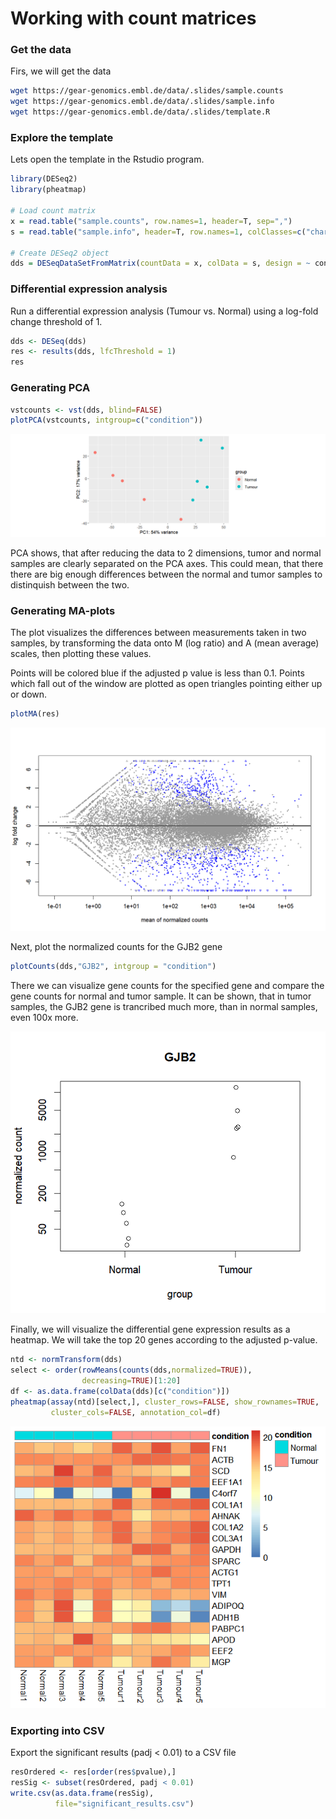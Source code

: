 # Working with count matrices 

### Get the data
Firs, we will get the data

```bash
wget https://gear-genomics.embl.de/data/.slides/sample.counts
wget https://gear-genomics.embl.de/data/.slides/sample.info
wget https://gear-genomics.embl.de/data/.slides/template.R

```

### Explore the template
Lets open the template in the Rstudio program.

```R
library(DESeq2)
library(pheatmap)

# Load count matrix
x = read.table("sample.counts", row.names=1, header=T, sep=",")
s = read.table("sample.info", header=T, row.names=1, colClasses=c("character", "factor"))

# Create DESeq2 object
dds = DESeqDataSetFromMatrix(countData = x, colData = s, design = ~ condition)
```

### Differential expression analysis
Run a differential expression analysis (Tumour vs. Normal) using a log-fold change threshold of 1.

```R
dds <- DESeq(dds)
res <- results(dds, lfcThreshold = 1)
res
```

### Generating PCA

```R
vstcounts <- vst(dds, blind=FALSE)
plotPCA(vstcounts, intgroup=c("condition"))
```
![pca](./images/pca.png)

PCA shows, that after reducing the data to 2 dimensions, tumor and normal samples are clearly separated on the PCA axes. This could mean, that there there are big enough differences between the normal and tumor samples to distinquish between the two.

### Generating MA-plots
The plot visualizes the differences between measurements taken in two samples, by transforming the data onto M (log ratio) and A (mean average) scales, then plotting these values.

Points will be colored blue if the adjusted p value is less than 0.1. Points which fall out of the window are plotted as open triangles pointing either up or down.
```R
plotMA(res)
```
![ma](./images/ma.png)

Next, plot the normalized counts for the GJB2 gene
```R
plotCounts(dds,"GJB2", intgroup = "condition")
```
There we can visualize gene counts for the specified gene and compare the gene counts for normal and tumor sample. It can be shown, that in tumor samples, the GJB2 gene is trancribed much more, than in normal samples, even 100x more.

![gjb](./images/gjb2.png)


Finally, we will visualize the differential gene expression results as a heatmap. We will take the top 20 genes according to the adjusted p-value.

```R
ntd <- normTransform(dds)
select <- order(rowMeans(counts(dds,normalized=TRUE)),
                decreasing=TRUE)[1:20]
df <- as.data.frame(colData(dds)[c("condition")])
pheatmap(assay(ntd)[select,], cluster_rows=FALSE, show_rownames=TRUE,
         cluster_cols=FALSE, annotation_col=df)
```

![heatmap](./images/heatmap.png)



### Exporting into CSV
Export the significant results (padj < 0.01) to a CSV file


```R
resOrdered <- res[order(res$pvalue),]
resSig <- subset(resOrdered, padj < 0.01)
write.csv(as.data.frame(resSig), 
          file="significant_results.csv")
```

